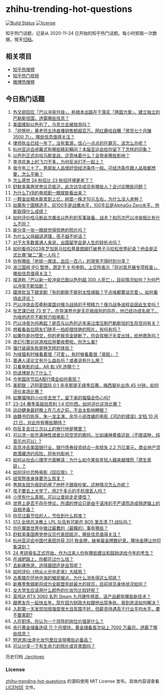 # zhihu-trending-hot-questions

[![Build Status](https://github.com/justjavac/zhihu-trending-hot-questions/workflows/ci/badge.svg?branch=master)](https://github.com/justjavac/zhihu-trending-hot-questions/actions)
[![license](https://img.shields.io/github/license/justjavac/zhihu-trending-hot-questions)](https://github.com/justjavac/zhihu-trending-hot-questions/blob/master/LICENSE)

知乎热门话题，记录从 2020-11-24
日开始的知乎热门话题。每小时抓取一次数据，按天[归档](./archives)。

## 相关项目

- [知乎热搜榜](https://github.com/justjavac/zhihu-trending-top-search)
- [知乎热门视频](https://github.com/justjavac/zhihu-trending-hot-video)
- [微博热搜榜](https://github.com/justjavac/weibo-trending-hot-search)

## 今日热门话题

<!-- BEGIN -->
<!-- 最后更新时间 Mon Oct 09 2023 07:02:12 GMT+0800 (China Standard Time) -->

1. [外交部回应「巴以冲突升级」，称根本出路在于落实「两国方案」，建立独立的巴勒斯坦国，透露哪些信息？](https://www.zhihu.com/question/625102612)
1. [美国援助以色列了，乌克兰会被放弃吗？](https://www.zhihu.com/question/625063416)
1. [「挖呀挖」黄老师五场直播销售额超百万，网红鹿哈自曝「带货七个月赚 3500 万」，哪些信息值得关注？](https://www.zhihu.com/question/625102048)
1. [律师执业已经一年了，没有案源，信心一点点的在磨灭，该怎么办呢？](https://www.zhihu.com/question/614624447)
1. [杭州亚运会闭幕式有哪些精彩瞬间？本届亚运会给你留下了怎样的印象？](https://www.zhihu.com/question/624855009)
1. [以色列正式向哈马斯宣战，这意味着什么？会带来哪些影响？](https://www.zhihu.com/question/625185576)
1. [李寻欢身上的飞刀不多，为何反派们不一起上？](https://www.zhihu.com/question/622346804)
1. [我今年三十了，男朋友人品很好但经济条件一般。可经济条件跟人品我都想要，怎么平衡？](https://www.zhihu.com/question/624623991)
1. [怎么感觉 24 秋招比 23 秋招环境更差了？](https://www.zhihu.com/question/618357219)
1. [舒默率美两党参议员抵沪，此次访华成员有哪些人？会讨论哪些问题？](https://www.zhihu.com/question/624977331)
1. [为什么TVB的电视剧一眼就能看出来？](https://www.zhihu.com/question/323209204)
1. [一颗金丝楠木能卖到上亿，树苗一株才10元左右，为什么没人肯种？](https://www.zhihu.com/question/617358912)
1. [如果有个围棋选手，前100手是战鹰水平，100手后是AlphaGo Zero水平，他能取得什么成绩？](https://www.zhihu.com/question/624522745)
1. [如何评价哈马斯此次袭击以色列的军事装备、战术？和历次巴以冲突相比有什么不同？](https://www.zhihu.com/question/625106636)
1. [能分享一张一眼就觉得惊艳的照片吗？](https://www.zhihu.com/question/368541637)
1. [为什么父母越讲道理，孩子越不听话？](https://www.zhihu.com/question/621598986)
1. [对于大多数普通人来说，出国留学会是人生的转折点吗？](https://www.zhihu.com/question/624334324)
1. [如何看待2023年芝加哥马拉松基普图姆打破男子马拉松世界纪录？他会是正式比赛“破二”第一人吗？](https://www.zhihu.com/question/625208799)
1. [你有哪些「听娃一席话，血压一百八」的哭笑不得时刻分享？](https://www.zhihu.com/question/623112037)
1. [浙江国祥 IPO 暂停，原定于 9 号申购，上交所表示「将对其开展专项核查」，哪些信息值得关注？](https://www.zhihu.com/question/625131567)
1. [报道称「巴以新一轮冲突已致以色列超 300 人死亡」，目前情况如何？为何巴以冲突不断加剧？](https://www.zhihu.com/question/625093089)
1. [媒体批当下甜宠剧「有的剧能不能别太性缘脑？干点啥都要谈恋爱」，如何看待此评论？](https://www.zhihu.com/question/625127834)
1. [巴以冲突会否牵制美国对俄乌战局的干预精力？俄乌战争进程会因此生变吗？](https://www.zhihu.com/question/625094165)
1. [张艺谋已经 73 岁了，在导演界也是天花板级别的存在，他已经功成名就了，为啥他还在不断努力拍电影？](https://www.zhihu.com/question/624711628)
1. [巴以冲突为何再起？是否与以色列近年来过度压制巴勒斯坦的生存空间有关？](https://www.zhihu.com/question/625097253)
1. [想看看各位网友们随手一拍却很惊艳的照片，有吗有吗？](https://www.zhihu.com/question/545454775)
1. [如果你是孙悟空，你的老板资金链断了，你会拔根汗毛变出钱，给他救急吗？](https://www.zhihu.com/question/624027358)
1. [虚幻引擎对非游戏应用要收费啦，你怎么看?](https://www.zhihu.com/question/624884825)
1. [强行装逼失败是种怎样的体验？](https://www.zhihu.com/question/29352954)
1. [为啥猫有时候看着很「可爱」，有时候看着很「臭脸」？](https://www.zhihu.com/question/622606973)
1. [普通人读论文有什么益处吗？或者说有什么用？](https://www.zhihu.com/question/443390969)
1. [只看电影的话，AR 和 VR 选哪个？](https://www.zhihu.com/question/623987453)
1. [你读博是为了什么？](https://www.zhihu.com/question/620652413)
1. [今年国庆节后A股行情会如何表现？](https://www.zhihu.com/question/624996988)
1. [美职联：迈阿密国际 0:1 辛辛那提无缘季后赛，梅西替补出场 45 分钟，如何评价本场比赛？](https://www.zhihu.com/question/625095577)
1. [如果猫咪的小伙伴去世了，留下来的猫猫会伤心吗?](https://www.zhihu.com/question/624807459)
1. [23-24 赛季英超伯恩利 1:4 切尔西，如何评价这场比赛？](https://www.zhihu.com/question/625039198)
1. [运动健身最好晚上在几点之前，不会太影响睡眠？](https://www.zhihu.com/question/621507881)
1. [由魏书钧执导，朱一龙主演，余华小说改编的电影《河边的错误》定档 10 月 21 日，对此你有哪些期待？](https://www.zhihu.com/question/625100936)
1. [你反复去过三次以上的旅行地是哪里？](https://www.zhihu.com/question/624680480)
1. [可以求一些充满神性或者比较空灵的歌吗，比如诸神黄昏这些（不限语种，纯音乐也可以）?](https://www.zhihu.com/question/624529846)
1. [高息冲击美国银行业，银行债券投资组合一年损失 2.2 万亿美元，商业地产贷款潜藏违约风险，将有何影响？](https://www.zhihu.com/question/625023342)
1. [如何从社会心理学方面解读：为什么如今某些年轻人越来越埋怨「原生家庭」？](https://www.zhihu.com/question/533886890)
1. [如何评价恐怖电影《回应我》？](https://www.zhihu.com/question/621995048)
1. [经常熬夜身体要怎么恢复？](https://www.zhihu.com/question/619435458)
1. [男朋友因为我奶奶用了他杯子跟我吵架，这种情况怎么办呢？](https://www.zhihu.com/question/618848739)
1. [孩子要去上大学了，用2千多元的手机很丢人吗？](https://www.zhihu.com/question/616927172)
1. [小学有什么真相，可以让普娃走走捷径？](https://www.zhihu.com/question/622591887)
1. [世界上是否不存在悖论，所谓的悖论只是由于语序的不严谨而造成得逻辑上的自相矛盾？](https://www.zhihu.com/question/563509842)
1. [你见过最节俭的人，节俭到什么程度？](https://www.zhihu.com/question/288636445)
1. [S13 全球总决赛上 LPL 队伍有可能在 BO5 里击溃 T1 战队吗？](https://www.zhihu.com/question/624960918)
1. [你在魔兽世界中做过最蠢的（最糗的）事有哪些？](https://www.zhihu.com/question/265899862)
1. [舒默率美国两党参议员代表团抵沪，哪些信息值得关注？](https://www.zhihu.com/question/624988430)
1. [杭州亚运会中国代表团共获 201 枚金牌，破单届金牌数纪录，哪块金牌让你印象深刻？](https://www.zhihu.com/question/625027374)
1. [24 考研报名正式开始，作为过来人你有哪些建议和鼓励送给今年的考生？](https://www.zhihu.com/question/624993331)
1. [在减肥路上，你都花过什么钱？](https://www.zhihu.com/question/620704799)
1. [去新疆旅游，选择跟团还是自驾呢？](https://www.zhihu.com/question/622460541)
1. [如何评价《他从火光中走来》大结局？](https://www.zhihu.com/question/624901050)
1. [古希腊在环地中海的殖民据点，为什么消失得这么彻底？](https://www.zhihu.com/question/624650044)
1. [新赛季詹姆斯将成为全联盟年龄最大的球员，目前球员身体状况如何？](https://www.zhihu.com/question/624877328)
1. [女大学生应该用什么颜色的化妆包比较好呢？](https://www.zhihu.com/question/327002575)
1. [英伟达 RTX 3060 名列 Steam 九月硬件榜首，该产品都有哪些新技术？](https://www.zhihu.com/question/624595853)
1. [跟男友在一起快五年，现在因为财政大权跟他出现争执，我到底该如何解决？](https://www.zhihu.com/question/624434147)
1. [入职第一天发现加班强度很大且氛围不好，但薪资待遇高于行业平均水平，要不要离职?](https://www.zhihu.com/question/622558906)
1. [人在职场，你认为一个领导的岗位价值是什么？](https://www.zhihu.com/question/624900794)
1. [央行黄金储备连续 11 个月增持，黄金储备首次站上 7000 万盎司，透露了哪些信息？](https://www.zhihu.com/question/625102080)
1. [短途游/出差化妆包里应该带哪些必备品？](https://www.zhihu.com/question/622787640)
1. [可以分享一下有生命力的照片或背景图吗？](https://www.zhihu.com/question/624607243)

<!-- END -->

历史归档 [./archives](./archives)

### License

[zhihu-trending-hot-questions](https://github.com/justjavac/zhihu-trending-hot-questions)
的源码使用 MIT License 发布。具体内容请查看 [LICENSE](./LICENSE) 文件。
